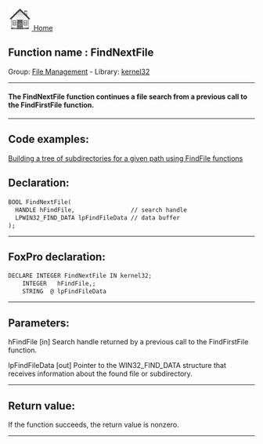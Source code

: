 [<img src="../../images/home.png"> Home ](https://github.com/VFPX/Win32API)  

## Function name : FindNextFile
Group: [File Management](../../functions_group.md#File_Management)  -  Library: [kernel32](../../libraries.md#kernel32)  
***  


#### The FindNextFile function continues a file search from a previous call to the FindFirstFile function.
***  


## Code examples:
[Building a tree of subdirectories for a given path using FindFile functions](../../samples/sample_236.md)  

## Declaration:
```foxpro  
BOOL FindNextFile(
  HANDLE hFindFile,                // search handle
  LPWIN32_FIND_DATA lpFindFileData // data buffer
);  
```  
***  


## FoxPro declaration:
```foxpro  
DECLARE INTEGER FindNextFile IN kernel32;
	INTEGER   hFindFile,;
	STRING  @ lpFindFileData  
```  
***  


## Parameters:
hFindFile 
[in] Search handle returned by a previous call to the FindFirstFile function. 

lpFindFileData 
[out] Pointer to the WIN32_FIND_DATA structure that receives information about the found file or subdirectory.   
***  


## Return value:
If the function succeeds, the return value is nonzero.  
***  

